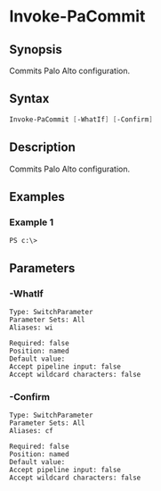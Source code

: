 # Invoke-PaCommit

## Synopsis

Commits Palo Alto configuration.

## Syntax


```powershell
Invoke-PaCommit [-WhatIf] [-Confirm] 
```

## Description

Commits Palo Alto configuration.

## Examples

### Example 1

```
PS c:\> 
```













## Parameters

### -WhatIf


```asciidoc
Type: SwitchParameter
Parameter Sets: All
Aliases: wi

Required: false
Position: named
Default value: 
Accept pipeline input: false
Accept wildcard characters: false
```
### -Confirm


```asciidoc
Type: SwitchParameter
Parameter Sets: All
Aliases: cf

Required: false
Position: named
Default value: 
Accept pipeline input: false
Accept wildcard characters: false
```


